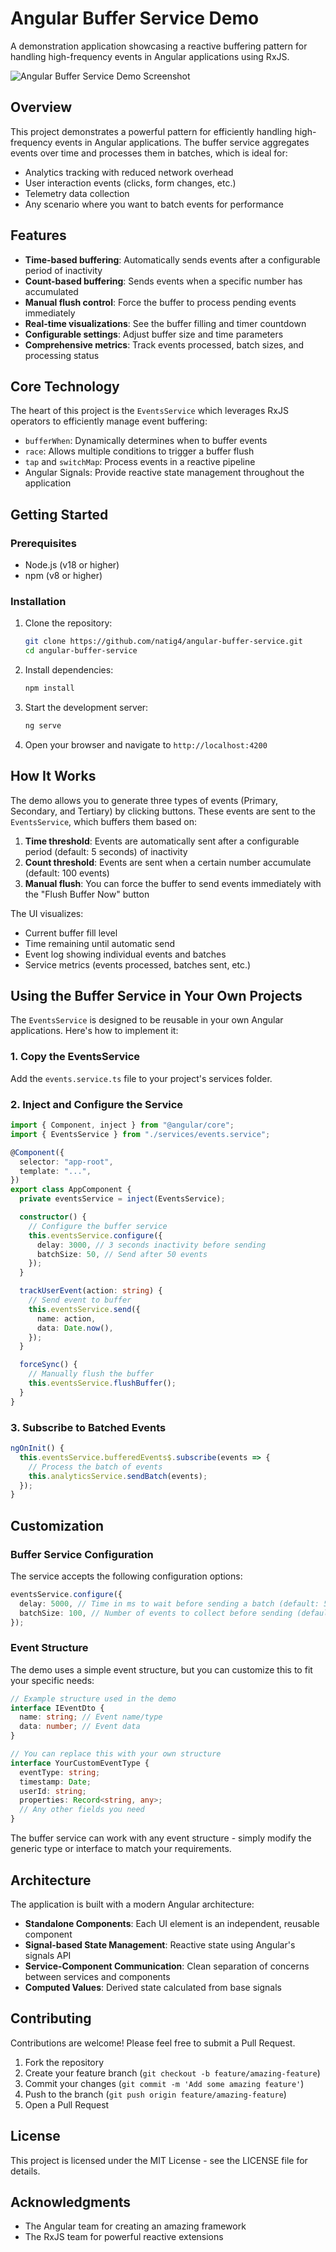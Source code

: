 # Angular Buffer Service Demo

A demonstration application showcasing a reactive buffering pattern for handling high-frequency events in Angular applications using RxJS.

![Angular Buffer Service Demo Screenshot](https://natig4.github.io/angular-buffer-service/)

## Overview

This project demonstrates a powerful pattern for efficiently handling high-frequency events in Angular applications. The buffer service aggregates events over time and processes them in batches, which is ideal for:

- Analytics tracking with reduced network overhead
- User interaction events (clicks, form changes, etc.)
- Telemetry data collection
- Any scenario where you want to batch events for performance

## Features

- **Time-based buffering**: Automatically sends events after a configurable period of inactivity
- **Count-based buffering**: Sends events when a specific number has accumulated
- **Manual flush control**: Force the buffer to process pending events immediately
- **Real-time visualizations**: See the buffer filling and timer countdown
- **Configurable settings**: Adjust buffer size and time parameters
- **Comprehensive metrics**: Track events processed, batch sizes, and processing status

## Core Technology

The heart of this project is the `EventsService` which leverages RxJS operators to efficiently manage event buffering:

- `bufferWhen`: Dynamically determines when to buffer events
- `race`: Allows multiple conditions to trigger a buffer flush
- `tap` and `switchMap`: Process events in a reactive pipeline
- Angular Signals: Provide reactive state management throughout the application

## Getting Started

### Prerequisites

- Node.js (v18 or higher)
- npm (v8 or higher)

### Installation

1. Clone the repository:

   ```bash
   git clone https://github.com/natig4/angular-buffer-service.git
   cd angular-buffer-service
   ```

2. Install dependencies:

   ```bash
   npm install
   ```

3. Start the development server:

   ```bash
   ng serve
   ```

4. Open your browser and navigate to `http://localhost:4200`

## How It Works

The demo allows you to generate three types of events (Primary, Secondary, and Tertiary) by clicking buttons. These events are sent to the `EventsService`, which buffers them based on:

1. **Time threshold**: Events are automatically sent after a configurable period (default: 5 seconds) of inactivity
2. **Count threshold**: Events are sent when a certain number accumulate (default: 100 events)
3. **Manual flush**: You can force the buffer to send events immediately with the "Flush Buffer Now" button

The UI visualizes:

- Current buffer fill level
- Time remaining until automatic send
- Event log showing individual events and batches
- Service metrics (events processed, batches sent, etc.)

## Using the Buffer Service in Your Own Projects

The `EventsService` is designed to be reusable in your own Angular applications. Here's how to implement it:

### 1. Copy the EventsService

Add the `events.service.ts` file to your project's services folder.

### 2. Inject and Configure the Service

```typescript
import { Component, inject } from "@angular/core";
import { EventsService } from "./services/events.service";

@Component({
  selector: "app-root",
  template: "...",
})
export class AppComponent {
  private eventsService = inject(EventsService);

  constructor() {
    // Configure the buffer service
    this.eventsService.configure({
      delay: 3000, // 3 seconds inactivity before sending
      batchSize: 50, // Send after 50 events
    });
  }

  trackUserEvent(action: string) {
    // Send event to buffer
    this.eventsService.send({
      name: action,
      data: Date.now(),
    });
  }

  forceSync() {
    // Manually flush the buffer
    this.eventsService.flushBuffer();
  }
}
```

### 3. Subscribe to Batched Events

```typescript
ngOnInit() {
  this.eventsService.bufferedEvents$.subscribe(events => {
    // Process the batch of events
    this.analyticsService.sendBatch(events);
  });
}
```

## Customization

### Buffer Service Configuration

The service accepts the following configuration options:

```typescript
eventsService.configure({
  delay: 5000, // Time in ms to wait before sending a batch (default: 5000)
  batchSize: 100, // Number of events to collect before sending (default: 100)
});
```

### Event Structure

The demo uses a simple event structure, but you can customize this to fit your specific needs:

```typescript
// Example structure used in the demo
interface IEventDto {
  name: string; // Event name/type
  data: number; // Event data
}

// You can replace this with your own structure
interface YourCustomEventType {
  eventType: string;
  timestamp: Date;
  userId: string;
  properties: Record<string, any>;
  // Any other fields you need
}
```

The buffer service can work with any event structure - simply modify the generic type or interface to match your requirements.

## Architecture

The application is built with a modern Angular architecture:

- **Standalone Components**: Each UI element is an independent, reusable component
- **Signal-based State Management**: Reactive state using Angular's signals API
- **Service-Component Communication**: Clean separation of concerns between services and components
- **Computed Values**: Derived state calculated from base signals

## Contributing

Contributions are welcome! Please feel free to submit a Pull Request.

1. Fork the repository
2. Create your feature branch (`git checkout -b feature/amazing-feature`)
3. Commit your changes (`git commit -m 'Add some amazing feature'`)
4. Push to the branch (`git push origin feature/amazing-feature`)
5. Open a Pull Request

## License

This project is licensed under the MIT License - see the LICENSE file for details.

## Acknowledgments

- The Angular team for creating an amazing framework
- The RxJS team for powerful reactive extensions
